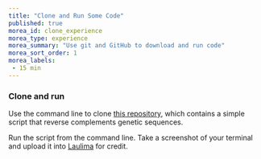```yaml
---
title: "Clone and Run Some Code"
published: true
morea_id: clone_experience
morea_type: experience
morea_summary: "Use git and GitHub to download and run code"
morea_sort_order: 1
morea_labels:
 - 15 min
---
```


### Clone and run

Use the command line to clone [this repository](https://github.com/Codenhance/boot_camp), which
contains a simple script that reverse complements genetic sequences.

Run the script from the command line. Take a screenshot of your terminal and upload it into
[Laulima](https://laulima.hawaii.edu/portal) for credit.
